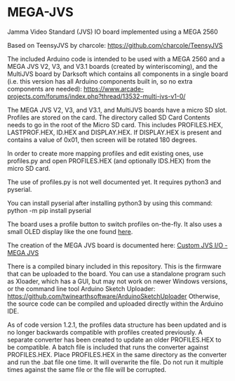 # MEGA-JVS
Jamma Video Standard (JVS) IO board implemented using a MEGA 2560

Based on TeensyJVS by charcole: https://github.com/charcole/TeensyJVS

The included Arduino code is intended to be used with a MEGA 2560 and a MEGA JVS V2, V3, and V3.1 boards (created by winteriscoming), and the MultiJVS board by Darksoft which contains all components in a single board (i.e. this version has all Arduino components built in, so no extra components are needed): https://www.arcade-projects.com/forums/index.php?thread/13532-multi-jvs-v1-0/

The MEGA JVS V2, V3, and V3.1, and MultiJVS boards have a micro SD slot.  Profiles are stored on the card.  The directory called SD Card Contents needs to go in the root of the Micro SD card.  This includes PROFILES.HEX, LASTPROF.HEX, ID.HEX and DISPLAY.HEX.  If DISPLAY.HEX is present and contains a value of 0x01, then screen will be rotated 180 degrees.

In order to create more mapping profiles and edit existing ones, use profiles.py and open PROFILES.HEX (and optionally IDS.HEX) from the micro SD card.

The use of profiles.py is not well documented yet.  It requires python3 and pyserial.

You can install pyserial after installing python3 by using this command:
python -m pip install pyserial


The board uses a profile button to switch profiles on-the-fly.  It also uses a small OLED display like the one found <a href="https://www.amazon.com/Display-Serial-Arduino-Raspberry-DIYmall/dp/B073VD6W1H/ref=sr_1_1?ie=UTF8&qid=1533843988&sr=8-1&keywords=oled+diymall">here</a>. 

The creation of the MEGA JVS board is documented here: <a href="https://www.arcade-projects.com/forums/index.php?thread/944-custom-jvs-i-o-mega-jvs/&postID=10213#post10213">Custom JVS I/O - MEGA JVS</a>

There is a compiled binary included in this repository.  This is the firmware that can be uploaded to the board.  You can use a standalone program such as Xloader, which has a GUI, but may not work on newer Windows versions, or the command line tool Arduino Sketch Uploader: https://github.com/twinearthsoftware/ArduinoSketchUploader
Otherwise, the source code can be compiled and uploaded directly within the Arduino IDE.

As of code version 1.2.1, the profiles data structure has been updated and is no longer backwards compatible with profiles created previously.  A separate converter has been created to update an older PROFILES.HEX to be compatible.  A batch file is included that runs the converter against PROFILES.HEX.  Place PROFILES.HEX in the same directory as the converter and run the .bat file one time.  It will overwrite the file.  Do not run it multiple times against the same file or the file will be corrupted.